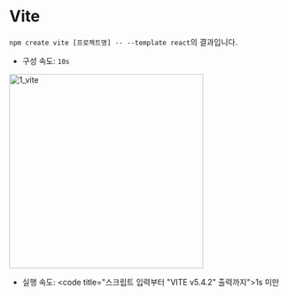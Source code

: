 # Vite

`npm create vite [프로젝트명] -- --template react`의 결과입니다.

- 구성 속도: <code title="스크립트 입력 후 폴더 이동 후 패키지 설치 완료된 시간이 10초">10s</code>

<img src="https://github.com/user-attachments/assets/43b953f5-a85f-4389-ad56-c52754a8b730" alt="1_vite" width="350">

- 실행 속도: <code title="스크립트 입력부터 \"VITE v5.4.2\" 출력까지">1s 미만</code>
